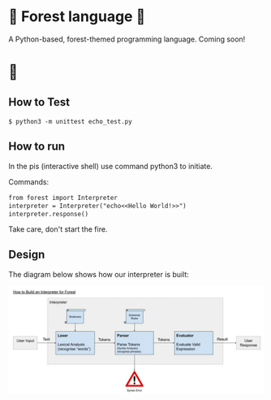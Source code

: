 # 🌲 Forest language 🌲

A Python-based, forest-themed programming language. Coming soon!

# 🐻

## How to Test

```console
$ python3 -m unittest echo_test.py
```
## How to run
In the pis (interactive shell) use command python3 to initiate.

Commands:
```
from forest import Interpreter
interpreter = Interpreter("echo<<Hello World!>>")
interpreter.response()
```
Take care, don't start the fire. 

## Design

The diagram below shows how our interpreter is built:

![interpreter](Interpreterv2.jpg)
